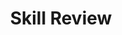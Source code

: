 ---
title: Skill Review

source:
- title: Common Core Basics
  subject: Social Studies
  chapter: 4
  toc_type: Lesson Review
  toc_number: 4.4
  pages: 170 - 175

questions:      
  - number: 1
    text: >
      You have been asked to write a research paper on technological developments in the twenty-first century. Which source is most likely to provide the most relevant evidence for your report?
    choice:
      - option: A
        text: a 1960 pamphlet from a Ford automotive plant
      - option: B
        text: a magazine article on the development of GPS (global positioning systems) and satellites
      - option: C
        text: an encyclopedia article on causes of the Industrial Revolution
      - option: D
        text: a 1985 biography of inventor Thomas Edison
    answer:
      - option: 
        text: 
  - number: 2
    text: How can you determine whether a source is relevant?      
    choice:
      - option: blank
    answer:
      - text: 
  - excerpt: 3, 4
    text: >
      The CAFTA-DR free trade agreement will eventually eliminate tariffs and other trade barriers between the United States, Central America (the countries of Costa Rica, El Salvador, Guatemala, Honduras, and Nicaragua), and the Dominican Republic. According to the Government Accountability Office (GAO), Central America and the Dominican Republic currently make up the second-largest export market for US goods and services. Tariffs on information-technology products, construction equipment, paper products, cotton, wheat, soybeans, and some fruits and vegetables were removed immediately.
  - number: 3
    text: >
      How would the prices of construction equipment and paper products have changed when the tariffs were removed?
    choice:
      - option: blank
    answer:
      - text: 
  - number: 4
    text: >
      What effect would the change in prices have on the amount of goods exported?
    choice:
      - option: blank
    answer:
      - text:
        
layout: cc_review
---